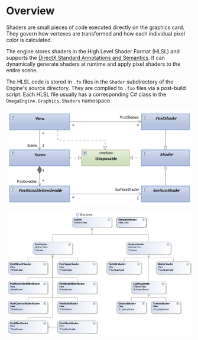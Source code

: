 # Overview

Shaders are small pieces of code executed directly on the graphics card. They govern how vertexes are transformed and how each individual pixel color is calculated.

The engine stores shaders in the High Level Shader Format (HLSL) and supports the [DirectX Standard Annotations and Semantics](semantics.md). It can dynamically generate shaders at runtime and apply pixel shaders to the entire scene.

The HLSL code is stored in `.fx` files in the `Shader` subdirectory of the Engine's source directory. They are compiled to `.fxo` files via a post-build script. Each HLSL file usually has a corresponding C# class in the `OmegaEngine.Graphics.Shaders` namespace.

![](../images/class_diagrams/shaders_overview.png)

![](../images/class_diagrams/shaders_specific.png)
